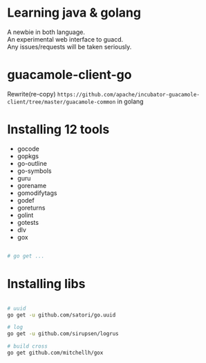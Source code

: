 # Learning java & golang

A newbie in both language.  
An experimental web interface to guacd.  
Any issues/requests will be taken seriously.  

# guacamole-client-go  

Rewrite(re-copy) `https://github.com/apache/incubator-guacamole-client/tree/master/guacamole-common` in golang


# Installing 12 tools

* gocode
* gopkgs
* go-outline
* go-symbols
* guru
* gorename
* gomodifytags
* godef
* goreturns
* golint
* gotests
* dlv
* gox

```sh

# go get ...

```

# Installing libs
```sh

# uuid
go get -u github.com/satori/go.uuid

# log
go get -u github.com/sirupsen/logrus

# build cross
go get github.com/mitchellh/gox

```

